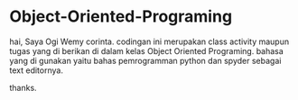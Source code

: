 # Object-Oriented-Programing

hai, Saya Ogi Wemy corinta. codingan ini merupakan class activity maupun tugas yang di berikan di dalam kelas 
Object Oriented Programing. bahasa yang di gunakan yaitu bahas pemrogramman python dan spyder sebagai text editornya.

thanks.
